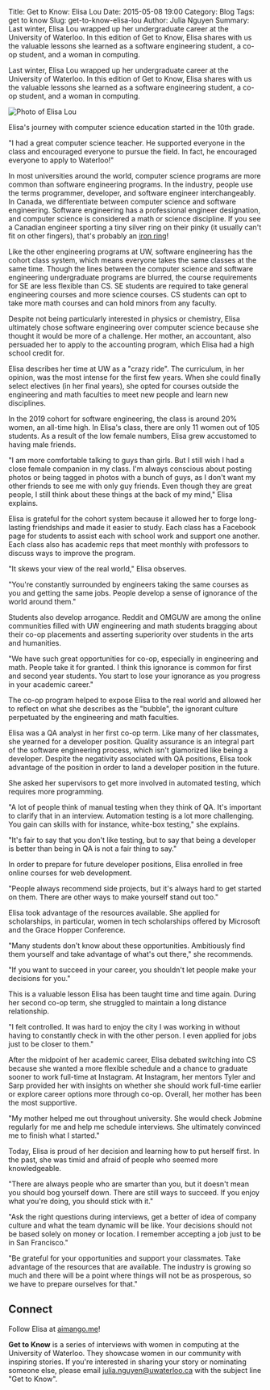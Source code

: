 Title: Get to Know: Elisa Lou
Date: 2015-05-08 19:00
Category: Blog
Tags: get to know
Slug: get-to-know-elisa-lou
Author: Julia Nguyen
Summary: Last winter, Elisa Lou wrapped up her undergraduate career at the University of Waterloo. In this edition of Get to Know, Elisa shares with us the valuable lessons she learned as a software engineering student, a co-op student, and a woman in computing.

Last winter, Elisa Lou wrapped up her undergraduate career at the University of Waterloo. In this edition of Get to Know, Elisa shares with us the valuable lessons she learned as a software engineering student, a co-op student, and a woman in computing.

![Photo of Elisa Lou](http://i725.photobucket.com/albums/ww252/itsjulianguyen/elisa_lou_zpszonm6eem.png "Elisa Lou")

Elisa's journey with computer science education started in the 10th grade.

"I had a great computer science teacher. He supported everyone in the class and encouraged everyone to pursue the field. In fact, he encouraged everyone to apply to Waterloo!"

In most universities around the world, computer science programs are more common than software engineering programs. In the industry, people use the terms programmer, developer, and software engineer interchangeably. In Canada, we differentiate between computer science and software engineering. Software engineering has a professional engineer designation, and computer science is considered a math or science discipline. If you see a Canadian engineer sporting a tiny silver ring on their pinky (it usually can't fit on other fingers), that's probably an [iron ring](http://en.wikipedia.org/wiki/Iron_Ring)!

Like the other engineering programs at UW, software engineering has the cohort class system, which means everyone takes the same classes at the same time. Though the lines between the computer science and software engineering undergraduate programs are blurred, the course requirements for SE are less flexible than CS. SE students are required to take general engineering courses and more science courses. CS students can opt to take more math courses and can hold minors from any faculty.

Despite not being particularly interested in physics or chemistry, Elisa ultimately chose software engineering over computer science because she thought it would be more of a challenge. Her mother, an accountant, also persuaded her to apply to the accounting program, which Elisa had a high school credit for.

Elisa describes her time at UW as a "crazy ride". The curriculum, in her opinion, was the most intense for the first few years. When she could finally select electives (in her final years), she opted for courses outside the engineering and math faculties to meet new people and learn new disciplines.

In the 2019 cohort for software engineering, the class is around 20% women, an all-time high. In Elisa's class, there are only 11 women out of 105 students. As a result of the low female numbers, Elisa grew accustomed to having male friends.

"I am more comfortable talking to guys than girls. But I still wish I had a close female companion in my class. I'm always conscious about posting photos or being tagged in photos with a bunch of guys, as I don't want my other friends to see me with only guy friends. Even though they are great people, I still think about these things at the back of my mind," Elisa explains.

Elisa is grateful for the cohort system because it allowed her to forge long-lasting friendships and made it easier to study. Each class has a Facebook page for students to assist each with school work and support one another. Each class also has academic reps that meet monthly with professors to discuss ways to improve the program.

"It skews your view of the real world," Elisa observes.

"You're constantly surrounded by engineers taking the same courses as you and getting the same jobs. People develop a sense of ignorance of the world around them."

Students also develop arrogance. Reddit and OMGUW are among the online communities filled with UW engineering and math students bragging about their co-op placements and asserting superiority over students in the arts and humanities.

"We have such great opportunities for co-op, especially in engineering and math. People take it for granted. I think this ignorance is common for first and second year students. You start to lose your ignorance as you progress in your academic career."

The co-op program helped to expose Elisa to the real world and allowed her to reflect on what she describes as the "bubble", the ignorant culture perpetuated by the engineering and math faculties.

Elisa was a QA analyst in her first co-op term. Like many of her classmates, she yearned for a developer position. Quality assurance is an integral part of the software engineering process, which isn't glamorized like being a developer. Despite the negativity associated with QA positions, Elisa took advantage of the position in order to land a developer position in the future.

She asked her supervisors to get more involved in automated testing, which requires more programming.

"A lot of people think of manual testing when they think of QA. It's important to clarify that in an interview. Automation testing is a lot more challenging. You gain can skills with for instance, white-box testing," she explains.

"It's fair to say that you don't like testing, but to say that being a developer is better than being in QA is not a fair thing to say."

In order to prepare for future developer positions, Elisa enrolled in free online courses for web development.

"People always recommend side projects, but it's always hard to get started on them. There are other ways to make yourself stand out too."

Elisa took advantage of the resources available. She applied for scholarships, in particular, women in tech scholarships offered by Microsoft and the Grace Hopper Conference.

"Many students don't know about these opportunities. Ambitiously find them yourself and take advantage of what's out there," she recommends.

"If you want to succeed in your career, you shouldn't let people make your decisions for you."

This is a valuable lesson Elisa has been taught time and time again. During her second co-op term, she struggled to maintain a long distance relationship.

"I felt controlled. It was hard to enjoy the city I was working in without having to constantly check in with the other person. I even applied for jobs just to be closer to them."

After the midpoint of her academic career, Elisa debated switching into CS because she wanted a more flexible schedule and a chance to graduate sooner to work full-time at Instagram. At Instagram, her mentors Tyler and Sarp provided her with insights on whether she should work full-time earlier or explore career options more through co-op. Overall, her mother has been the most supportive.

"My mother helped me out throughout university. She would check Jobmine regularly for me and help me schedule interviews. She ultimately convinced me to finish what I started."

Today, Elisa is proud of her decision and learning how to put herself first. In the past, she was timid and afraid of people who seemed more knowledgeable.

"There are always people who are smarter than you, but it doesn't mean you should bog yourself down. There are still ways to succeed. If you enjoy what you're doing, you should stick with it."

"Ask the right questions during interviews, get a better of idea of company culture and what the team dynamic will be like. Your decisions should not be based solely on money or location. I remember accepting a job just to be in San Francisco."

"Be grateful for your opportunities and support your classmates. Take advantage of the resources that are available. The industry is growing so much and there will be a point where things will not be as prosperous, so we have to prepare ourselves for that."

## Connect ##

Follow Elisa at [aimango.me](http://aimango.me)!

**Get to Know** is a series of interviews with women in computing at the
University of Waterloo. They showcase women in our community with inspiring
stories. If you're interested in sharing your story or nominating someone else,
please email <julia.nguyen@uwaterloo.ca> with the subject line "Get to Know".
